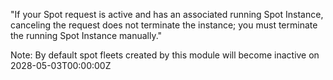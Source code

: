 "If your Spot request is active and has an associated running Spot Instance, canceling the request does not terminate the instance; you must terminate the running Spot Instance manually."

Note: By default spot fleets created by this module will become inactive on 2028-05-03T00:00:00Z